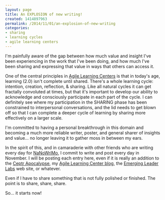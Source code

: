 ```yaml
---
layout: page
title: An EXPLOSION of new writing!
created: 1414897963
permalink: /2014/11/01/an-explosion-of-new-writing
categories:
- sharing
- learning cycles
- agile learning centers
---
```


I'm painfully aware of the gap between how much value and insight I've been experiencing in the work that I've been doing, and how much I've been sharing and expressing that value in ways that others can access it.

One of the central principles in [Agile Learning Centers](/agile-learning-centers) is that in today's age, learning (2.0) isn't complete until shared. There's a whole learning cycle: intention, creation, reflection, & sharing. Like all natural cycles it can get fractally convoluted at times, but that it's important to develop our ability to acknowledge and consciously participate in each part of the cycle. I can definitely see where my participation in the SHARING phase has been constrained to interpersonal conversations, and the lid needs to get blown off so that I can complete a deeper cycle of learning by sharing more effectively on a larger scale.

I'm committed to having a personal breakthrough in this domain and becoming a much more reliable writer, poster, and general sharer of insights and value… no longer leaving it to gather moss in between my ears.

In the spirit of this, and in camaraderie with other friends who are writing every day for [NaNoWriMo](/nanowrimo), I commit to write and post every day in November. I will be posting each entry here, even if it is really an addition to the [Ceptr Apocalypse](/ceptr/revelation), my [Agile Learning Center blog](/agile-learning-centers/artbrock), the [Emerging Leader Labs](/emerging-leader-labs) web site, or whatever.

Even if I have to share something that is not fully polished or finished. The point is to share, share, share.

So… it starts now!
